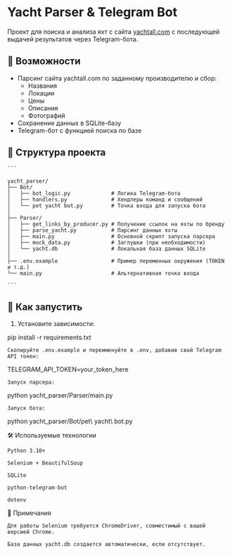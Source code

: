 # Yacht Parser & Telegram Bot

Проект для поиска и анализа яхт с сайта [yachtall.com](https://www.yachtall.com/) с последующей выдачей результатов через Telegram-бота.

## 🧭 Возможности

- Парсинг сайта yachtall.com по заданному производителю и сбор:
  - Названия
  - Локации
  - Цены
  - Описания
  - Фотографий
- Сохранение данных в SQLite-базу
- Telegram-бот с функцией поиска по базе

## 📁 Структура проекта
<pre lang="nohighlight"><code>```

yacht_parser/
├── Bot/
│   ├── bot_logic.py             # Логика Telegram-бота
│   ├── handlers.py              # Хендлеры команд и сообщений
│   └── pet yacht bot.py         # Точка входа для запуска бота
│
├── Parser/
│   ├── get_links_by_producer.py # Получение ссылок на яхты по бренду
│   ├── parse_yacht.py           # Парсинг данных яхты
│   ├── main.py                  # Основной скрипт запуска парсера
│   ├── mock_data.py             # Заглушки (при необходимости)
│   └── yacht.db                 # Локальная база данных SQLite
│
├── .env.example                 # Пример переменных окружения (TOKEN и т.д.)
└── main.py                      # Альтернативная точка входа

``` </code></pre>
## 🚀 Как запустить

1. Установите зависимости:


pip install -r requirements.txt

    Скопируйте .env.example и переименуйте в .env, добавив свой Telegram API токен:

TELEGRAM_API_TOKEN=your_token_here

    Запуск парсера:

python yacht_parser/Parser/main.py

    Запуск бота:

python yacht_parser/Bot/pet\ yacht\ bot.py

🛠️ Используемые технологии

    Python 3.10+

    Selenium + BeautifulSoup

    SQLite

    python-telegram-bot

    dotenv

📌 Примечания

    Для работы Selenium требуется ChromeDriver, совместимый с вашей версией Chrome.

    База данных yacht.db создается автоматически, если отсутствует.